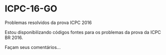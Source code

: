 # ICPC-16-GO
Problemas resolvidos da prova ICPC 2016

Estou disponibilizando códigos fontes para os problemas da prova da ICPC BR 2016. 

Façam seus comentários...
